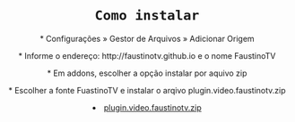 <meta name="viewport" content="width=device-width, initial-scale=1.0"/>
<meta charset="UTF-8">
<link rel="stylesheet" href="style.css">
<link rel="stylesheet" href="https://www.w3schools.com/w3css/4/w3.css">
<body>
<center>
<div class="w3-display-middle">
<h1 class="w3-jumbo w3-animate-top w3-center"><code>Como instalar</code></h1>
<p>* Configurações » Gestor de Arquivos » Adicionar Origem
<p>* Informe o endereço: http://faustinotv.github.io e o nome FaustinoTV
<p>* Em addons, escolher a opção instalar por aquivo zip
<p>* Escolher a fonte FuastinoTV e instalar o arqivo plugin.video.faustinotv.zip
<li><a href="plugin.video.faustinotv.matrix.zip">plugin.video.faustinotv.zip</a></li>
